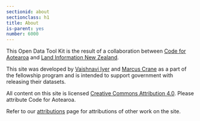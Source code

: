 ```yaml
---
sectionid: about
sectionclass: h1
title: About
is-parent: yes
number: 6000
---
```


This Open Data Tool Kit is the result of a collaboration between [Code for Aotearoa](http://www.codeforaotearoa.org/) and [Land Information New Zealand](http://www.linz.govt.nz/).

This site was developed by [Vaishnavi Iyer](https://twitter.com/vaishnavi_i_26) and [Marcus Crane](https://twitter.com/ethernetsalad) as a part of the fellowship program and is intended to support government with releasing their datasets.

All content on this site is licensed [Creative Commons Attribution 4.0](https://creativecommons.org/licenses/by/4.0/). Please attribute Code for Aotearoa.

Refer to our [attributions](#attributions) page for attributions of other work on the site.
